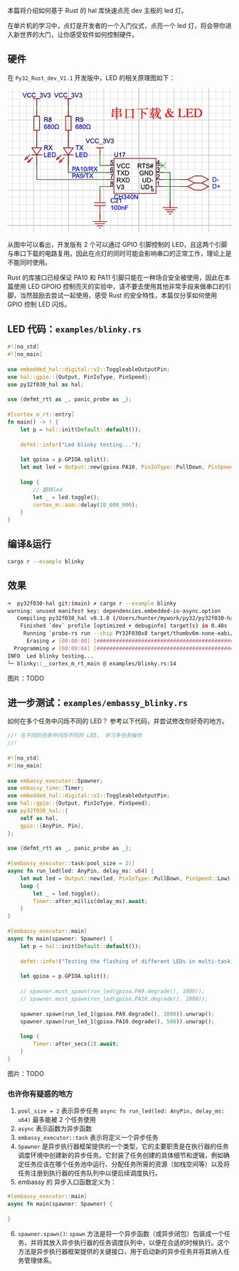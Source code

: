 
本篇将介绍如何基于 Rust 的 hal 库快速点亮 dev 主板的 led 灯。

在单片机的学习中，点灯是开发者的一个入门仪式，点亮一个 led 灯，将会带你进入新世界的大门，让你感受软件如何控制硬件。

## 硬件
在 `Py32_Rust_dev_V1.1` 开发版中，LED 的相关原理图如下：

![alt text](./images/image.png)

从图中可以看出，开发版有 2 个可以通过 GPIO 引脚控制的 LED，且这两个引脚与串口下载的电路复用。因此在点灯的同时可能会影响串口的正常工作，理论上是不能同时使用。

Rust 的库接口已经保证 PA10 和 PA11 引脚只能在一种场合安全被使用，因此在本篇使用 LED GPOIO 控制亮灭的实验中，请不要去使用其他非常手段来做串口的引脚，当然鼓励去尝试一起使用，感受 Rust 的安全特性，本篇仅分享如何使用  GPIO 控制 LED 闪烁。

## LED 代码：`examples/blinky.rs`
``` rust
#![no_std]
#![no_main]

use embedded_hal::digital::v2::ToggleableOutputPin;
use hal::gpio::{Output, PinIoType, PinSpeed};
use py32f030_hal as hal;

use {defmt_rtt as _, panic_probe as _};

#[cortex_m_rt::entry]
fn main() -> ! {
    let p = hal::init(Default::default());

    defmt::info!("Led blinky testing...");

    let gpioa = p.GPIOA.split();
    let mut led = Output::new(gpioa.PA10, PinIoType::PullDown, PinSpeed::Low);

    loop {
        // 翻转led
        let _ = led.toggle();
        cortex_m::asm::delay(10_000_000);
    }
}
```

## 编译&运行
``` bash
cargo r --example blinky
```

## 效果
``` bash
➜  py32f030-hal git:(main) ✗ cargo r --example blinky
warning: unused manifest key: dependencies.embedded-io-async.option
   Compiling py32f030_hal v0.1.0 (/Users/hunter/mywork/py32/py32f030-hal)
    Finished `dev` profile [optimized + debuginfo] target(s) in 0.48s
     Running `probe-rs run --chip PY32F030x8 target/thumbv6m-none-eabi/debug/examples/blinky`
      Erasing ✔ [00:00:00] [######################################################################################################################] 12.00 KiB/12.00 KiB @ 57.31 KiB/s (eta 0s )
  Programming ✔ [00:00:04] [#######################################################################################################################] 10.62 KiB/10.62 KiB @ 2.53 KiB/s (eta 0s )    Finished in 4.483s
INFO  Led blinky testing...
└─ blinky::__cortex_m_rt_main @ examples/blinky.rs:14
```

图片：TODO

## 进一步测试：`examples/embassy_blinky.rs`

如何在多个任务中闪烁不同的 LED？ 参考以下代码，并尝试修改你好奇的地方。
``` rust
//! 在不同的任务中闪烁不同的 LED， 学习多任务操作
//!

#![no_std]
#![no_main]

use embassy_executor::Spawner;
use embassy_time::Timer;
use embedded_hal::digital::v2::ToggleableOutputPin;
use hal::gpio::{Output, PinIoType, PinSpeed};
use py32f030_hal::{
    self as hal,
    gpio::{AnyPin, Pin},
};

use {defmt_rtt as _, panic_probe as _};

#[embassy_executor::task(pool_size = 2)]
async fn run_led(led: AnyPin, delay_ms: u64) {
    let mut led = Output::new(led, PinIoType::PullDown, PinSpeed::Low);
    loop {
        let _ = led.toggle();
        Timer::after_millis(delay_ms).await;
    }
}

#[embassy_executor::main]
async fn main(spawner: Spawner) {
    let p = hal::init(Default::default());

    defmt::info!("Testing the flashing of different LEDs in multi-tasking.");

    let gpioa = p.GPIOA.split();

    // spawner.must_spawn(run_led(gpioa.PA9.degrade(), 1000));
    // spawner.must_spawn(run_led(gpioa.PA10.degrade(), 2000));

    spawner.spawn(run_led_1(gpioa.PA9.degrade(), 1000)).unwrap();
    spawner.spawn(run_led_1(gpioa.PA10.degrade(), 500)).unwrap();

    loop {
        Timer::after_secs(2).await;
    }
}

```

图片：TODO

### 也许你有疑惑的地方

1. `pool_size = 2`  表示异步任务 `async fn run_led(led: AnyPin, delay_ms: u64)` 最多能被 2 个任务使用
2. `async` 表示函数为异步函数
3. `embassy_executor::task` 表示将定义一个异步任务
4. `Spawner` 是异步执行器框架提供的一个类型，它的主要职责是在执行器的任务调度环境中创建新的异步任务。它封装了任务创建的具体细节和逻辑，例如确定任务应该在哪个任务池中运行、分配任务所需的资源（如栈空间等）以及将任务注册到执行器的任务队列中以便后续调度执行。
5.  embassy 的 异步入口函数定义为：
``` rust
#[embassy_executor::main] 
async fn main(spawner: Spawner) {

}
```
6. `spawner.spawn()`: `spawn` 方法是将一个异步函数（或异步闭包）包装成一个任务，并将其放入异步执行器的任务调度队列中，以便在合适的时候执行。这个方法是异步执行器框架提供的关键接口，用于启动新的异步任务并将其纳入任务管理体系。